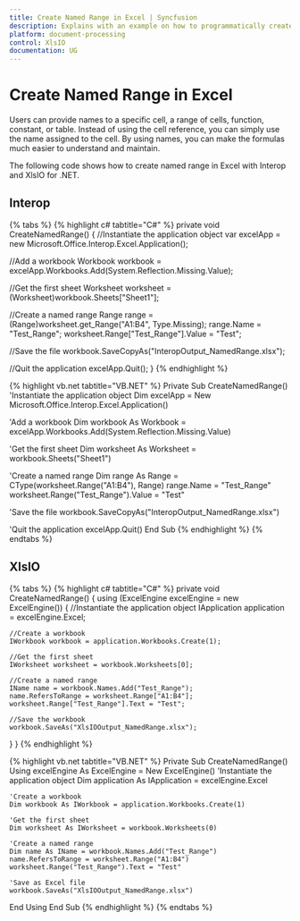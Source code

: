 ```yaml
---
title: Create Named Range in Excel | Syncfusion
description: Explains with an example on how to programmatically create a named range in Excel using Interop and XlsIO.
platform: document-processing
control: XlsIO
documentation: UG
---
```


# Create Named Range in Excel

Users can provide names to a specific cell, a range of cells, function, constant, or table. Instead of using the cell reference, you can simply use the name assigned to the cell. By using names, you can make the formulas much easier to understand and maintain.

The following code shows how to create named range in Excel with Interop and XlsIO for .NET.

## Interop

{% tabs %}
{% highlight c# tabtitle="C#" %}
private void CreateNamedRange()
{
  //Instantiate the application object
  var excelApp = new Microsoft.Office.Interop.Excel.Application();

  //Add a workbook
  Workbook workbook = excelApp.Workbooks.Add(System.Reflection.Missing.Value);

  //Get the first sheet
  Worksheet worksheet = (Worksheet)workbook.Sheets["Sheet1"];

  //Create a named range
  Range range = (Range)worksheet.get_Range("A1:B4", Type.Missing);
  range.Name = "Test_Range";
  worksheet.Range["Test_Range"].Value = "Test";

  //Save the file
  workbook.SaveCopyAs("InteropOutput_NamedRange.xlsx");

  //Quit the application
  excelApp.Quit();
}
{% endhighlight %}

{% highlight vb.net tabtitle="VB.NET" %}
Private Sub CreateNamedRange()
  'Instantiate the application object
  Dim excelApp = New Microsoft.Office.Interop.Excel.Application()

  'Add a workbook
  Dim workbook As Workbook = excelApp.Workbooks.Add(System.Reflection.Missing.Value)

  'Get the first sheet
  Dim worksheet As Worksheet = workbook.Sheets("Sheet1")

  'Create a named range
  Dim range As Range = CType(worksheet.Range("A1:B4"), Range)
  range.Name = "Test_Range"
  worksheet.Range("Test_Range").Value = "Test"

  'Save the file
  workbook.SaveCopyAs("InteropOutput_NamedRange.xlsx")

  'Quit the application
  excelApp.Quit()
End Sub
{% endhighlight %}
{% endtabs %}

## XlsIO

{% tabs %}
{% highlight c# tabtitle="C#" %}
private void CreateNamedRange()
{
  using (ExcelEngine excelEngine = new ExcelEngine())
  {
    //Instantiate the application object
    IApplication application = excelEngine.Excel;

    //Create a workbook
    IWorkbook workbook = application.Workbooks.Create(1);

    //Get the first sheet
    IWorksheet worksheet = workbook.Worksheets[0];

    //Create a named range
    IName name = workbook.Names.Add("Test_Range");
    name.RefersToRange = worksheet.Range["A1:B4"];
    worksheet.Range["Test_Range"].Text = "Test";

    //Save the workbook
    workbook.SaveAs("XlsIOOutput_NamedRange.xlsx");
  }
}
{% endhighlight %}

{% highlight vb.net tabtitle="VB.NET" %}
Private Sub CreateNamedRange()
  Using excelEngine As ExcelEngine = New ExcelEngine()
    'Instantiate the application object
    Dim application As IApplication = excelEngine.Excel

    'Create a workbook
    Dim workbook As IWorkbook = application.Workbooks.Create(1)

    'Get the first sheet
    Dim worksheet As IWorksheet = workbook.Worksheets(0)

    'Create a named range
    Dim name As IName = workbook.Names.Add("Test_Range")
    name.RefersToRange = worksheet.Range("A1:B4")
    worksheet.Range("Test_Range").Text = "Test"

    'Save as Excel file
    workbook.SaveAs("XlsIOOutput_NamedRange.xlsx")
  End Using
End Sub
{% endhighlight %}
{% endtabs %}
